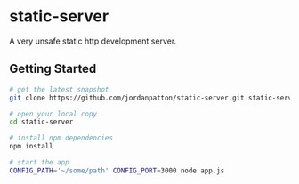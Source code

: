 static-server
=============
A very unsafe static http development server.

Getting Started
---------------
```bash
# get the latest snapshot
git clone https://github.com/jordanpatton/static-server.git static-server

# open your local copy
cd static-server

# install npm dependencies
npm install

# start the app
CONFIG_PATH='~/some/path' CONFIG_PORT=3000 node app.js
```
